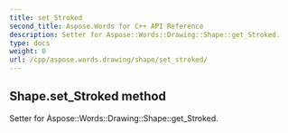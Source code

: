 ```yaml
---
title: set_Stroked
second_title: Aspose.Words for C++ API Reference
description: Setter for Aspose::Words::Drawing::Shape::get_Stroked. 
type: docs
weight: 0
url: /cpp/aspose.words.drawing/shape/set_stroked/
---
```

## Shape.set_Stroked method


Setter for Aspose::Words::Drawing::Shape::get_Stroked. 

